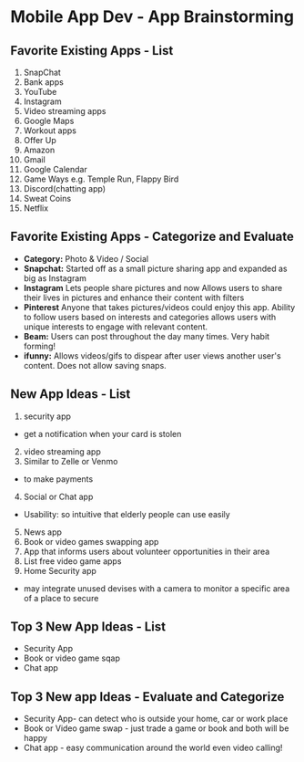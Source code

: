 Mobile App Dev - App Brainstorming
===

## Favorite Existing Apps - List
1. SnapChat
2. Bank apps
3. YouTube
4. Instagram
5. Video streaming apps
6. Google Maps
7. Workout apps
8. Offer Up
9. Amazon
10. Gmail
11. Google Calendar
12. Game Ways e.g. Temple Run, Flappy Bird
13. Discord(chatting app)
14. Sweat Coins
15. Netflix

## Favorite Existing Apps - Categorize and Evaluate

- **Category:** Photo & Video / Social
- **Snapchat:** Started off as a small picture sharing app and expanded as big as Instagram
- **Instagram** Lets people share pictures and now Allows users to share their lives in pictures and enhance their content with filters
- **Pinterest** Anyone that takes pictures/videos could enjoy this app. Ability to follow users based on interests and categories allows users with unique interests to engage with relevant content.
- **Beam:** Users can post throughout the day many times. Very habit forming!
- **ifunny:** Allows videos/gifs to dispear after user views another user's content. Does not allow saving snaps.

## New App Ideas - List

1. security app
  - get a notification when your card is stolen
2. video streaming app
3. Similar to Zelle or Venmo
  - to make payments
4. Social or Chat app
  - Usability: so intuitive that  elderly people can use easily
5. News app
6. Book or video games swapping app
7. App that informs users about volunteer opportunities in their area
8. List free video game apps
9. Home Security app
  - may integrate unused devises with a camera to monitor a specific area of a place to secure

## Top 3 New App Ideas - List
- Security App
- Book or video game sqap 
- Chat app

## Top 3 New app Ideas - Evaluate and Categorize
- Security App- can detect who is outside your home, car or work place
- Book or Video game swap - just trade a game or book and both will be happy
- Chat app - easy communication around the world even video calling!
